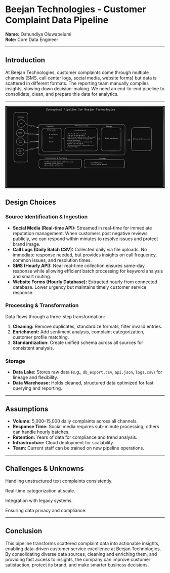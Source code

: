# Beejan Technologies - Customer Complaint Data Pipeline

**Name:** Oshundiya Oluwapelumi  
**Role:** Core Data Engineer

---

## Introduction

At Beejan Technologies, customer complaints come through multiple channels (SMS, call center logs, social media, website forms) but data is scattered in different formats. The reporting team manually compiles insights, slowing down decision-making. We need an end-to-end pipeline to consolidate, clean, and prepare this data for analytics.

---

![Conceptual Pipeline](conceptual-pipeline.png)

## Design Choices

### Source Identification & Ingestion

- **Social Media (Real-time API):** Streamed in real-time for immediate reputation management. When customers post negative reviews publicly, we can respond within minutes to resolve issues and protect brand image.
- **Call Logs (Daily Batch CSV):** Collected daily via file uploads. No immediate response needed, but provides insights on call frequency, common issues, and resolution times.
- **SMS (Hourly API):** Near real-time collection ensures same-day response while allowing efficient batch processing for keyword analysis and smart routing.
- **Website Forms (Hourly Database):** Extracted hourly from connected database. Lower urgency but maintains timely customer service response.

### Processing & Transformation

Data flows through a three-step transformation:

1. **Cleaning:** Remove duplicates, standardize formats, filter invalid entries.
2. **Enrichment:** Add sentiment analysis, complaint categorization, customer profile matching.
3. **Standardization:** Create unified schema across all sources for consistent analysis.

### Storage

- **Data Lake:** Stores raw data (e.g., `db_export.csv`, `api.json`, `logs.csv`) for lineage and flexibility.
- **Data Warehouse:** Holds cleaned, structured data optimized for fast querying and reporting.

---

## Assumptions

- **Volume:** 5,000–15,000 daily complaints across all channels.
- **Response Time:** Social media requires sub-minute processing; others can handle hourly batches.
- **Retention:** Years of data for compliance and trend analysis.
- **Infrastructure:** Cloud deployment for scalability.
- **Team:** Current staff can be trained on new pipeline operations.

---

## Challenges & Unknowns

Handling unstructured text complaints consistently.

Real-time categorization at scale.

Integration with legacy systems.

Ensuring data privacy and compliance.

---

## Conclusion

This pipeline transforms scattered complaint data into actionable insights, enabling data-driven customer service excellence at Beejan Technologies. By consolidating diverse data sources, cleaning and enriching them, and providing fast access to insights, the company can improve customer satisfaction, protect its brand, and make smarter business decisions.
